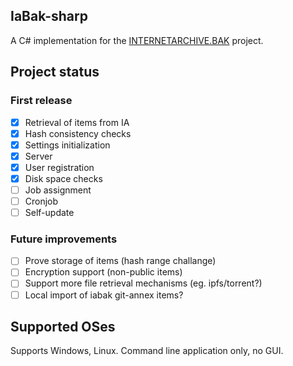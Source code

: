 ﻿## IaBak-sharp

A C# implementation for the [INTERNETARCHIVE.BAK](https://www.archiveteam.org/index.php?title=INTERNETARCHIVE.BAK) project.

## Project status

### First release
* [X] Retrieval of items from IA
* [X] Hash consistency checks
* [X] Settings initialization
* [X] Server
* [X] User registration
* [X] Disk space checks
* [ ] Job assignment
* [ ] Cronjob
* [ ] Self-update

### Future improvements
* [ ] Prove storage of items (hash range challange)
* [ ] Encryption support (non-public items)
* [ ] Support more file retrieval mechanisms (eg. ipfs/torrent?)
* [ ] Local import of iabak git-annex items?

## Supported OSes
Supports Windows, Linux. Command line application only, no GUI.


